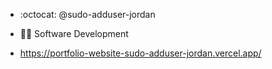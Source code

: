- :octocat: @sudo-adduser-jordan
- :mage_man: Software Development 

- https://portfolio-website-sudo-adduser-jordan.vercel.app/
